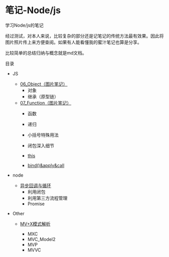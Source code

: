 # 笔记-Node/js

学习Node/js的笔记

经过测试，对本人来说，比较复杂的部分还是记笔记的传统方法最有效果。因此将图片照片传上来方便查阅。如果有人能看懂我的蜜汁笔记也算是分享。

比较简单的总结归纳与概念就是md文档。

目录

- JS

  - [06_Object（图片笔记）](https://github.com/GhostTomX/ECMAScriptNode-Notes/blob/master/js/06_Object.md)
    - 对象
    - 继承（原型链）
  - [07_Function（图片笔记）](https://github.com/GhostTomX/ECMAScriptNode-Notes/blob/master/js/07_Function.md)
    - 函数

    - 递归

    - 小括号特殊用法

    - 闭包深入细节

    - [this](https://github.com/GhostTomX/ECMAScriptNode-Notes/blob/master/js/07_Function_this.md)

    - [bind()&apply&call](https://github.com/GhostTomX/ECMAScriptNode-Notes/blob/master/js/07_Function_bind%26apply%26call.md)

- node

  - [异步回调与循环](https://github.com/GhostTomX/ECMAScriptNode-Notes/blob/master/node/%E5%BC%82%E6%AD%A5%E5%9B%9E%E8%B0%83%E4%B8%8E%E5%BE%AA%E7%8E%AF.md)
    - 利用闭包
    - 利用第三方流程管理
    - Promise

- Other

  - [MV+X模式解析](https://github.com/GhostTomX/ECMAScriptNode-Notes/blob/master/other/MV%2BX%E6%A8%A1%E5%BC%8F%E8%A7%A3%E6%9E%90.md)

    - MXC
    - MVC_Model2
    - MVP
    - MVVC

    ​

  ​